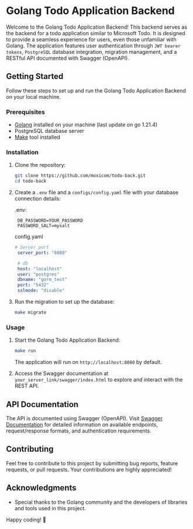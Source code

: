 # Golang Todo Application Backend

Welcome to the Golang Todo Application Backend! This backend serves as the backend for a todo application similar to Microsoft Todo. It is designed to provide a seamless experience for users, even those unfamiliar with Golang. The application features user authentication through `JWT bearer tokens`, `PostgreSQL` database integration, migration management, and a RESTful API documented with Swagger (OpenAPI).

## Getting Started

Follow these steps to set up and run the Golang Todo Application Backend on your local machine.

### Prerequisites

- [Golang](https://golang.org/doc/install) installed on your machine (last update on go 1.21.4)
- PostgreSQL database server
- [Make](https://www.gnu.org/software/make/) tool installed

### Installation

1. Clone the repository:

   ```bash
   git clone https://github.com/moxicom/todo-back.git
   cd todo-back
   ```

2. Create a `.env` file and a `configs/config.yaml` file with your database connection details:
    
    .env:
   ```env
    DB_PASSWORD=YOUR_PASSWORD
    PASSWORD_SALT=mysalt
   ```

    config.yaml
   ```yaml
   # Server port
    server_port: "8080"

    # db
    host: "localhost"
    user: "postgres"
    dbname: "gorm_test"
    port: "5432"
    sslmode: "disable"
   ```

3. Run the migration to set up the database:

   ```bash
   make migrate
   ```

### Usage

1. Start the Golang Todo Application Backend:

   ```bash
   make run
   ```

   The application will run on `http://localhost:8080` by default.

2. Access the Swagger documentation at `your_server_link/swagger/index.html` to explore and interact with the REST API.

## API Documentation

The API is documented using Swagger (OpenAPI). Visit [Swagger Documentation](http://localhost:8080/swagger/index.html) for detailed information on available endpoints, request/response formats, and authentication requirements.

## Contributing

Feel free to contribute to this project by submitting bug reports, feature requests, or pull requests. Your contributions are highly appreciated!

## Acknowledgments

- Special thanks to the Golang community and the developers of libraries and tools used in this project.

Happy coding! 🚀